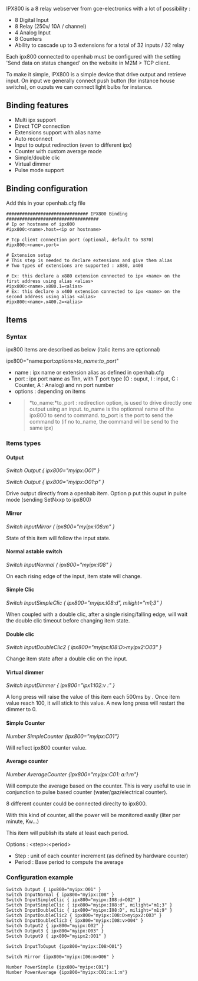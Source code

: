 IPX800 is a 8 relay webserver from gce-electronics with a lot of possibility :
* 8 Digital Input
* 8 Relay (250v/ 10A / channel)
* 4 Analog Input
* 8 Counters
* Ability to cascade up to 3 extensions for a total of 32 inputs / 32 relay

Each ipx800 connected to openhab must be configured with the setting 'Send data on status changed' on the website in M2M > TCP client.

To make it simple, IPX800 is a simple device that drive output and retrieve input. On input we generally connect push button (for instance house switchs), on ouputs we can connect light bulbs for instance.



## Binding features
 * Multi ipx support
 * Direct TCP connection
 * Extensions support with alias name
 * Auto reconnect
 * Input to output redirection (even to different ipx)
 * Counter with custom average mode
 * Simple/double clic
 * Virtual dimmer
 * Pulse mode support

## Binding configuration
Add this in your openhab.cfg file
```
############################### IPX800 Binding ###################################
# Ip or hostname of ipx800
#ipx800:<name>.host=<ip or hostname>

# Tcp client connection port (optional, default to 9870)
#ipx800:<name>.port=

# Extension setup
# This step is needed to declare extensions and give them alias
# Two types of extensions are supported : x880, x400

# Ex: this declare a x880 extension connected to ipx <name> on the first address using alias <alias>
#ipx800:<name>.x880.1=<alias>
# Ex: this declare a x400 extension connected to ipx <name> on the second address using alias <alias>
#ipx800:<name>.x400.2=<alias>
```
## Items

### Syntax
ipx800 items are described as below (italic items are optionnal)

ipx800="name:port:*options>to\_name:to\_port*"
* name : ipx name or extension alias as defined in openhab.cfg
* port : ipx port name as Tnn, with T port type (O : ouput, I : input, C : Counter, A : Analog) and nn port number
* options : depending on items
* >*to\_name:*to\_port : redirection option, is used to drive directly one output using an input. to\_name is the optionnal name of the ipx800 to send to command. to\_port is the port to send the command to (if no to_name, the command will be send to the same ipx)


### Items types
#### Output
*Switch Output { ipx800="myipx:O01" }*

*Switch Output { ipx800="myipx:O01:p" }*

Drive output directly from a openhab item. Option p put this ouput in pulse mode (sending SetNxxp to ipx800)

#### Mirror
*Switch InputMirror { ipx800="myipx:I08:m" }*

State of this item will follow the input state.

#### Normal astable switch
*Switch InputNormal { ipx800="myipx:I08" }*

On each rising edge of the input, item state will change.

#### Simple Clic
*Switch InputSimpleClic { ipx800="myipx:I08:d", milight="m1;3" }*

When coupled with a double clic, after a single rising/falling edge, will wait the double clic timeout before changing item state.

#### Double clic
*Switch InputDoubleClic2 { ipx800="myipx:I08:D>myipx2:O03" }*

Change item state after a double clic on the input.

#### Virtual dimmer
*Switch InputDimmer { ipx800="ipx1:I02:v :<step>" }*

A long press will raise the value of this item each 500ms by <step>.
Once item value reach 100, it will stick to this value. A new long press will restart the dimmer to 0.

#### Simple Counter
*Number SimpleCounter {ipx800="myipx:C01"}*

Will reflect ipx800 counter value.

#### Average counter
*Number AverageCounter {ipx800="myipx\:C01\: a\:1\:m"}*

Will compute the average based on the counter. This is very useful to use in conjunction to pulse based counter (water/gaz/electrical counter). 

8 different counter could be connected direclty to ipx800.

With this kind of counter, all the power will be monitored easily (liter per minute, Kw...)

This item will publish its state at least each period.

Options : \<step\>\:\<period\>
* Step : unit of each counter increment (as defined by hardware counter)
* Period : Base period to compute the average


### Configuration example
```
Switch Output { ipx800="myipx:O01" }
Switch InputNormal { ipx800="myipx:I08" }
Switch InputSimpleClic { ipx800="myipx:I08:d>O02" }
Switch InputSimpleClic { ipx800="myipx:I08:d", milight="m1;3" }
Switch InputDoubleClic { ipx800="myipx:I08:D", milight="m1;9" }
Switch InputDoubleClic2 { ipx800="myipx:I08:D>myipx2:O03" }
Switch InputDoubleClic3 { ipx800="myipx:I08:v>O04" }
Switch Output2 { ipx800="myipx:O02" }
Switch Output3 { ipx800="myipx:O03" }
Switch Output9 { ipx800="myipx2:O01" }

Switch InputToOuput {ipx800="myipx:I08>O01"}

Switch Mirror {ipx800="myipx:I06:m>O06" }

Number PowerSimple {ipx800="myipx:C01"}
Number PowerAverage {ipx800="myipx:C01:a:1:m"}
```
